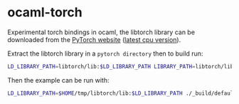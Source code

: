 # ocaml-torch
Experimental torch bindings in ocaml, the libtorch library can be downloaded from the [PyTorch website](https://pytorch.org/resources) ([latest cpu version](https://download.pytorch.org/libtorch/nightly/cpu/libtorch-shared-with-deps-latest.zip)).

Extract the libtorch library in a `pytorch directory` then to build run:

```bash
LD_LIBRARY_PATH=libtorch/lib:$LD_LIBRARY_PATH LIBRARY_PATH=libtorch/lib:$LIBRARY_PATH CPATH=libtorch/include:$CPATH make
```

Then the example can be run with:
```bash
LD_LIBRARY_PATH=$HOME/tmp/libtorch/lib:$LD_LIBRARY_PATH ./_build/default/examples/basics/torch_tensor.exe

```
